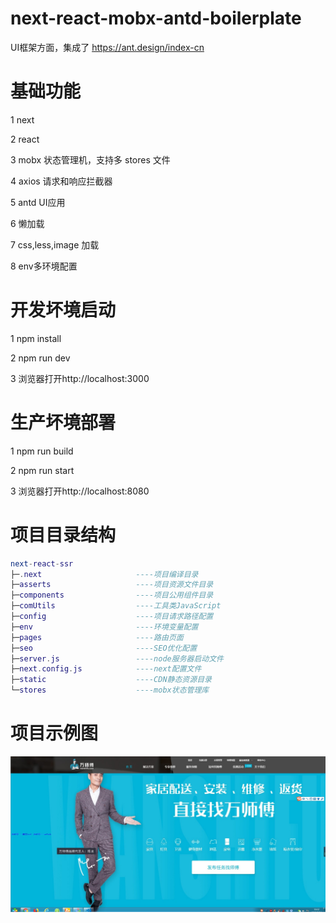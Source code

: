 <!-- 
* @Author: xiao·Zhang 
* @Date: 2018-08-09 11:03:25 
* @Last Modified by: xiao·Zhang
* @Last Modified time: 2018-08-29 15:09:40
* @file: node服务器启动文件（路由配置） 
-->
# next-react-mobx-antd-boilerplate

UI框架方面，集成了 <https://ant.design/index-cn>

# 基础功能

1 next

2 react 

3 mobx 状态管理机，支持多 stores 文件

4 axios 请求和响应拦截器

5 antd UI应用

6 懒加载

7 css,less,image 加载

8 env多环境配置

# 开发坏境启动

1 npm install

2 npm run dev

3 浏览器打开http://localhost:3000

# 生产坏境部署

1 npm run build

2 npm run start

3 浏览器打开http://localhost:8080

# 项目目录结构
``` lua
next-react-ssr
├─.next                     ----项目编译目录
├─asserts                   ----项目资源文件目录
├─components                ----项目公用组件目录
├─comUtils                  ----工具类JavaScript
├─config                    ----项目请求路径配置
├─env                       ----环境变量配置
├─pages                     ----路由页面
├─seo                       ----SEO优化配置
├─server.js                 ----node服务器启动文件
├─next.config.js            ----next配置文件
├─static                    ----CDN静态资源目录
└─stores                    ----mobx状态管理库
```
# 项目示例图
![示例图1](static/images/ssr.jpg)
